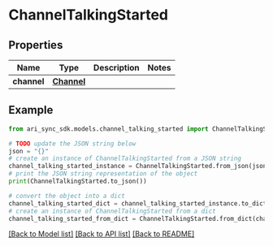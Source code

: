 # ChannelTalkingStarted


## Properties

Name | Type | Description | Notes
------------ | ------------- | ------------- | -------------
**channel** | [**Channel**](Channel.md) |  | 

## Example

```python
from ari_sync_sdk.models.channel_talking_started import ChannelTalkingStarted

# TODO update the JSON string below
json = "{}"
# create an instance of ChannelTalkingStarted from a JSON string
channel_talking_started_instance = ChannelTalkingStarted.from_json(json)
# print the JSON string representation of the object
print(ChannelTalkingStarted.to_json())

# convert the object into a dict
channel_talking_started_dict = channel_talking_started_instance.to_dict()
# create an instance of ChannelTalkingStarted from a dict
channel_talking_started_from_dict = ChannelTalkingStarted.from_dict(channel_talking_started_dict)
```
[[Back to Model list]](../README.md#documentation-for-models) [[Back to API list]](../README.md#documentation-for-api-endpoints) [[Back to README]](../README.md)


